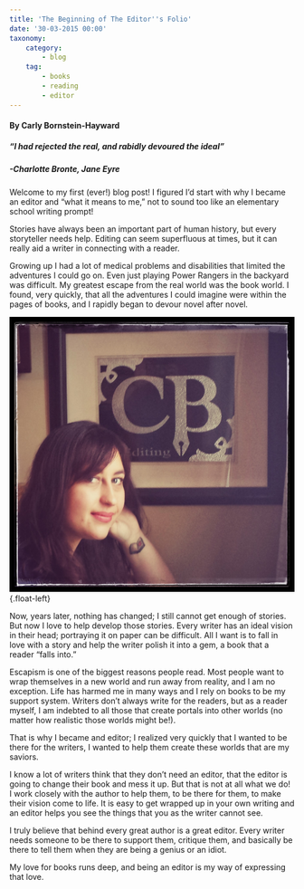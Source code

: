 ```yaml
---
title: 'The Beginning of The Editor''s Folio'
date: '30-03-2015 00:00'
taxonomy:
    category:
        - blog
    tag:
        - books
        - reading
        - editor
---
```


#### By Carly Bornstein-Hayward

##### “I had rejected the real, and rabidly devoured the ideal”

##### -Charlotte Bronte, _Jane Eyre_

Welcome to my first (ever!) blog post! I figured I’d start with why I became an editor and “what it means to me,” not to sound too like an elementary school writing prompt!

Stories have always been an important part of human history, but every storyteller needs help. Editing can seem superfluous at times, but it can really aid a writer in connecting with a reader.

Growing up I had a lot of medical problems and disabilities that limited the adventures I could go on. Even just playing Power Rangers in the backyard was difficult. My greatest escape from the real world was the book world. I found, very quickly, that all the adventures I could imagine were within the pages of books, and I rapidly began to devour novel after novel.

![](Carly_CBEditing_stylized.jpg?cropResize=250,250){.float-left}

Now, years later, nothing has changed; I still cannot get enough of stories. But now I love to help develop those stories. Every writer has an ideal vision in their head; portraying it on paper can be difficult. All I want is to fall in love with a story and help the writer polish it into a gem, a book that a reader “falls into.”

Escapism is one of the biggest reasons people read. Most people want to wrap themselves in a new world and run away from reality, and I am no exception. Life has harmed me in many ways and I rely on books to be my support system. Writers don’t always write for the readers, but as a reader myself, I am indebted to all those that create portals into other worlds (no matter how realistic those worlds might be!).

That is why I became and editor; I realized very quickly that I wanted to be there for the writers, I wanted to help them create these worlds that are my saviors.

I know a lot of writers think that they don’t need an editor, that the editor is going to change their book and mess it up. But that is not at all what we do! I work closely with the author to help them, to be there for them, to make their vision come to life. It is easy to get wrapped up in your own writing and an editor helps you see the things that you as the writer cannot see.

I truly believe that behind every great author is a great editor. Every writer needs someone to be there to support them, critique them, and basically be there to tell them when they are being a genius or an idiot.

My love for books runs deep, and being an editor is my way of expressing that love.